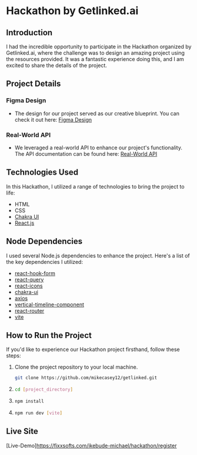 # Hackathon by Getlinked.ai

## Introduction

I had the incredible opportunity to participate in the Hackathon organized by Getlinked.ai, where the challenge was to design an amazing project using the resources provided. It was a fantastic experience doing this, and I am excited to share the details of the project.

## Project Details

### Figma Design

- The design for our project served as our creative blueprint. You can check it out here: [Figma Design](https://www.figma.com/file/5WXTnOu1Yy7vjCDCGKSnib/Getlinked?type=design&node-id=0-1&mode=design&t=YfB0JBrgpquQFDwm-0)

### Real-World API

- We leveraged a real-world API to enhance our project's functionality. The API documentation can be found here: [Real-World API](https://documenter.getpostman.com/view/13489492/2s9YC5zYA5)

## Technologies Used

In this Hackathon, I utilized a range of technologies to bring the project to life:

- HTML
- CSS
- [Chakra UI](https://chakra-ui.com/)
- [React.js](https://reactjs.org/)

## Node Dependencies

I used several Node.js dependencies to enhance the project. Here's a list of the key dependencies I utilized:

- [react-hook-form](https://react-hook-form.com/)
- [react-query](https://react-query.tanstack.com/)
- [react-icons](https://react-icons.github.io/react-icons/)
- [chakra-ui](https://chakra-ui.com/)
- [axios](https://axios-http.com/)
- [vertical-timeline-component](https://www.npmjs.com/package/vertical-timeline-component)
- [react-router](https://reactrouter.com/)
- [vite](https://vitejs.dev/)

## How to Run the Project

If you'd like to experience our Hackathon project firsthand, follow these steps:

1. Clone the project repository to your local machine.
   ```bash
   git clone https://github.com/mikecasey12/getlinked.git
   ```
2. ```bash
   cd [project_directory]
   ```
3. ```bash
   npm install
   ```
4. ```bash
   npm run dev [vite]
   ```

## Live Site

[Live-Demo]https://fixxsofts.com/ikebude-michael/hackathon/register

